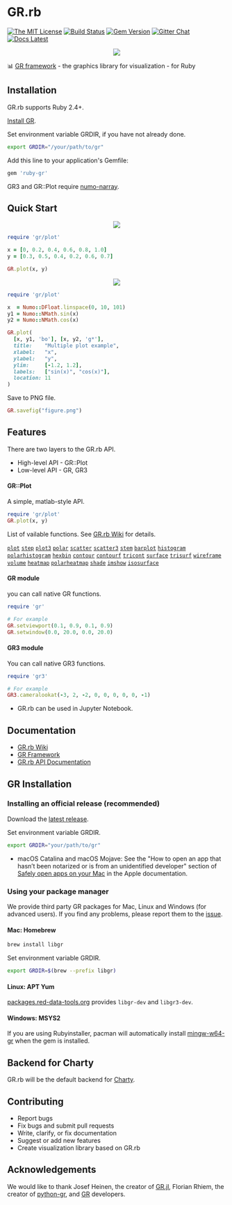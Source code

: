# GR.rb

[![The MIT License](https://img.shields.io/badge/license-MIT-orange.svg)](LICENSE.txt)
[![Build Status](https://travis-ci.org/red-data-tools/GR.rb.svg?branch=master)](https://travis-ci.org/red-data-tools/GR.rb)
[![Gem Version](https://badge.fury.io/rb/ruby-gr.svg)](https://badge.fury.io/rb/ruby-gr)
[![Gitter Chat](https://badges.gitter.im/red-data-tools/en.svg)](https://gitter.im/red-data-tools/en)
[![Docs Latest](https://img.shields.io/badge/docs-latest-blue.svg)](https://rubydoc.info/gems/ruby-gr)

<p align="center">
  <img src="https://user-images.githubusercontent.com/5798442/70857099-13d57600-1f2c-11ea-8f3c-7d81065f13a5.png">
</p>

:bar_chart:  [GR framework](https://github.com/sciapp/gr) - the graphics library for visualization - for Ruby

## Installation

GR.rb supports Ruby 2.4+.

[Install GR](#gr-installation).

Set environment variable GRDIR, if you have not already done. 

```sh
export GRDIR="/your/path/to/gr"
```

Add this line to your application's Gemfile:

```sh
gem 'ruby-gr'
```

GR3 and GR::Plot require [numo-narray](https://github.com/ruby-numo/numo-narray).

## Quick Start

<p align="center">
  <img src="https://user-images.githubusercontent.com/5798442/69689128-74cb1480-110b-11ea-9097-29e878a19e8f.png">
</p>

```ruby
require 'gr/plot'

x = [0, 0.2, 0.4, 0.6, 0.8, 1.0]
y = [0.3, 0.5, 0.4, 0.2, 0.6, 0.7]

GR.plot(x, y)
```

<p align="center">
  <img src="https://user-images.githubusercontent.com/5798442/84570709-242ab880-adca-11ea-9099-3a6b3418bf19.png">
</p>

```ruby
require 'gr/plot'

x  = Numo::DFloat.linspace(0, 10, 101)
y1 = Numo::NMath.sin(x)
y2 = Numo::NMath.cos(x)

GR.plot(
  [x, y1, 'bo'], [x, y2, 'g*'],
  title:    "Multiple plot example",
  xlabel:   "x",
  ylabel:   "y",
  ylim:     [-1.2, 1.2],
  labels:   ["sin(x)", "cos(x)"],
  location: 11
)
```

Save to PNG file.

```ruby
GR.savefig("figure.png")
```

## Features

There are two layers to the GR.rb API. 
* High-level API - GR::Plot
* Low-level API - GR, GR3

#### GR::Plot

A simple, matlab-style API. 

```ruby
require 'gr/plot'
GR.plot(x, y)
```

List of vailable functions. See [GR.rb Wiki](https://github.com/red-data-tools/GR.rb/wiki) for details.

[`plot`](https://github.com/red-data-tools/GR.rb/wiki/Plotting-functions#plot)
[`step`](https://github.com/red-data-tools/GR.rb/wiki/Plotting-functions#step)
[`plot3`](https://github.com/red-data-tools/GR.rb/wiki/Plotting-functions#plot3)
[`polar`](https://github.com/red-data-tools/GR.rb/wiki/Plotting-functions#polar)
[`scatter`](https://github.com/red-data-tools/GR.rb/wiki/Plotting-functions#scatter)
[`scatter3`](https://github.com/red-data-tools/GR.rb/wiki/Plotting-functions#scatter3)
[`stem`](https://github.com/red-data-tools/GR.rb/wiki/Plotting-functions#stem)
[`barplot`](https://github.com/red-data-tools/GR.rb/wiki/Plotting-functions#barplot)
[`histogram`](https://github.com/red-data-tools/GR.rb/wiki/Plotting-functions#histogram)
[`polarhistogram`](https://github.com/red-data-tools/GR.rb/wiki/Plotting-functions#polarhistogram)
[`hexbin`](https://github.com/red-data-tools/GR.rb/wiki/Plotting-functions#hexbin)
[`contour`](https://github.com/red-data-tools/GR.rb/wiki/Plotting-functions#contour)
[`contourf`](https://github.com/red-data-tools/GR.rb/wiki/Plotting-functions#contourf)
[`tricont`](https://github.com/red-data-tools/GR.rb/wiki/Plotting-functions#tricont)
[`surface`](https://github.com/red-data-tools/GR.rb/wiki/Plotting-functions#surface)
[`trisurf`](https://github.com/red-data-tools/GR.rb/wiki/Plotting-functions#trisurf)
[`wireframe`](https://github.com/red-data-tools/GR.rb/wiki/Plotting-functions#wireframe)
[`volume`](https://github.com/red-data-tools/GR.rb/wiki/Plotting-functions#volume)
[`heatmap`](https://github.com/red-data-tools/GR.rb/wiki/Plotting-functions#heatmap)
[`polarheatmap`](https://github.com/red-data-tools/GR.rb/wiki/Plotting-functions#polarheatmap)
[`shade`](https://github.com/red-data-tools/GR.rb/wiki/Plotting-functions#shade)
[`imshow`](https://github.com/red-data-tools/GR.rb/wiki/Plotting-functions#imshow)
[`isosurface`](https://github.com/red-data-tools/GR.rb/wiki/Plotting-functions#isosurface)

#### GR module

you can call native GR functions.

```ruby
require 'gr'

# For example
GR.setviewport(0.1, 0.9, 0.1, 0.9)
GR.setwindow(0.0, 20.0, 0.0, 20.0)
```

#### GR3 module

You can call native GR3 functions.

```ruby
require 'gr3'

# For example
GR3.cameralookat(-3, 2, -2, 0, 0, 0, 0, 0, -1)
```

* GR.rb can be used in Jupyter Notebook.

## Documentation

- [GR.rb Wiki](https://github.com/red-data-tools/GR.rb/wiki)
- [GR Framework](https://gr-framework.org/)
- [GR.rb API Documentation](https://rubydoc.info/gems/ruby-gr)

## GR Installation

### Installing an official release (recommended)

Download the [latest release](https://github.com/sciapp/gr/releases).

Set environment variable GRDIR.

```sh
export GRDIR="your/path/to/gr"
```

* macOS Catalina and macOS Mojave: See the "How to open an app that hasn’t been notarized or is from an unidentified developer" section of [Safely open apps on your Mac](https://support.apple.com/en-us/HT202491) in the Apple documentation.

### Using your package manager

We provide third party GR packages for Mac, Linux and Windows (for advanced users).
If you find any problems, please report them to the [issue](https://github.com/red-data-tools/GR.rb/issues).

#### Mac: Homebrew

```sh
brew install libgr
```

Set environment variable GRDIR.

```sh
export GRDIR=$(brew --prefix libgr)
```

#### Linux: APT Yum

[packages.red-data-tools.org](https://github.com/red-data-tools/packages.red-data-tools.org) provides `libgr-dev` and `libgr3-dev`.

#### Windows: MSYS2

If you are using Rubyinstaller, pacman will automatically install [mingw-w64-gr](https://packages.msys2.org/base/mingw-w64-gr) when the gem is installed.

## Backend for Charty

GR.rb will be the default backend for [Charty](https://github.com/red-data-tools/charty).

## Contributing

* Report bugs
* Fix bugs and submit pull requests
* Write, clarify, or fix documentation
* Suggest or add new features
* Create visualization library based on GR.rb

## Acknowledgements

We would like to thank Josef Heinen, the creator of [GR.jl](https://github.com/jheinen/GR.jl), Florian Rhiem, the creator of  [python-gr](https://github.com/sciapp/python-gr), and [GR](https://github.com/sciapp/gr) developers.

